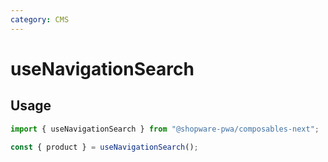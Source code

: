 ```yaml
---
category: CMS
---
```


# useNavigationSearch

<!-- PLACEHOLDER_DESCRIPTION -->

## Usage

```ts
import { useNavigationSearch } from "@shopware-pwa/composables-next";

const { product } = useNavigationSearch();
```
